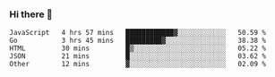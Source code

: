 ### Hi there 👋

<!--
**KLXLjun/KLXLjun** is a ✨ _special_ ✨ repository because its `README.md` (this file) appears on your GitHub profile.

Here are some ideas to get you started:

- 🔭 I’m currently working on ...
- 🌱 I’m currently learning ...
- 👯 I’m looking to collaborate on ...
- 🤔 I’m looking for help with ...
- 💬 Ask me about ...
- 📫 How to reach me: ...
- 😄 Pronouns: ...
- ⚡ Fun fact: ...
-->

<!--START_SECTION:waka-->
```text
JavaScript   4 hrs 57 mins   ████████████▓░░░░░░░░░░░░   50.59 % 
Go           3 hrs 45 mins   █████████▓░░░░░░░░░░░░░░░   38.38 % 
HTML         30 mins         █▒░░░░░░░░░░░░░░░░░░░░░░░   05.22 % 
JSON         21 mins         █░░░░░░░░░░░░░░░░░░░░░░░░   03.62 % 
Other        12 mins         ▓░░░░░░░░░░░░░░░░░░░░░░░░   02.09 % 
```
<!--END_SECTION:waka-->
